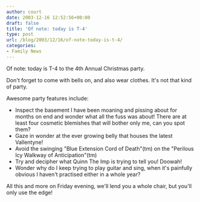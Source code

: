 ```yaml
---
author: court
date: 2003-12-16 12:52:56+00:00
draft: false
title: 'Of note: today is T-4'
type: post
url: /blog/2003/12/16/of-note-today-is-t-4/
categories:
- Family News
---
```


Of note:  today is T-4 to the 4th Annual Christmas party.

Don't forget to come with bells on, and also wear clothes.  It's not that kind of party.

Awesome party features include:

- Inspect the basement I have been moaning and pissing about for months on end and wonder what all the fuss was about!  There are at least four cosmetic blemishes that will bother only me, can you spot them?
- Gaze in wonder at the ever growing belly that houses the latest Vallentyne!
- Avoid the swinging "Blue Extension Cord of Death"(tm) on the "Perilous Icy Walkway of Anticipation"(tm)
- Try and decipher what Quinn The Imp is trying to tell you!  Doowah!
- Wonder why do I keep trying to play guitar and sing, when it's painfully obvious I haven't practised either in a whole year?

All this and more on Friday evening, we'll lend you a whole chair, but you'll only use the edge!
